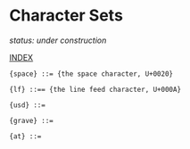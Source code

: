 Character Sets
==============

_status: under construction_

[INDEX](../../index.md)



    {space} ::= {the space character, U+0020}
    
    {lf} ::== {the line feed character, U+000A}
    
    {usd} ::=
    
    {grave} ::=
    
    {at} ::= 
